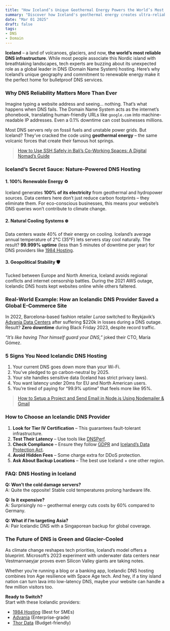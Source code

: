 ```yaml
---
title: "How Iceland’s Unique Geothermal Energy Powers the World’s Most Reliable DNS Infrastructure"
summary: "Discover how Iceland's geothermal energy creates ultra-reliable DNS systems. Learn why eco-friendly DNS hosting in Iceland outperforms global competitors."
date: "Mar 01 2025"
draft: false
tags:
- DNS
- Domain
---
```


**Iceland** – a land of volcanoes, glaciers, and now, **the world’s most reliable DNS infrastructure**. While most people associate this Nordic island with breathtaking landscapes, tech experts are buzzing about its unexpected role as a global leader in DNS (Domain Name System) hosting. Here’s why Iceland’s unique geography and commitment to renewable energy make it the perfect home for bulletproof DNS services.

### Why DNS Reliability Matters More Than Ever

Imagine typing a website address and seeing… nothing. That’s what happens when DNS fails. The Domain Name System acts as the internet’s phonebook, translating human-friendly URLs like `google.com` into machine-readable IP addresses. Even a 0.1% downtime can cost businesses millions. 

Most DNS servers rely on fossil fuels and unstable power grids. But Iceland? They’ve cracked the code using **geothermal energy** – the same volcanic forces that create their famous hot springs.

> [How to Use SSH Safely in Bali’s Co-Working Spaces: A Digital Nomad’s Guide](https://exonoob.in/blog/use-ssh-safely-in-balis-coworking-spaces)

### Iceland’s Secret Sauce: Nature-Powered DNS Hosting

#### 1. **100% Renewable Energy** ♻️
Iceland generates **100% of its electricity** from geothermal and hydropower sources. Data centers here don’t just reduce carbon footprints – they eliminate them. For eco-conscious businesses, this means your website’s DNS queries won’t contribute to climate change.

#### 2. **Natural Cooling Systems** ❄️
Data centers waste 40% of their energy on cooling. Iceland’s average annual temperature of 2°C (35°F) lets servers stay cool naturally. The result? **99.999% uptime** (less than 5 minutes of downtime per year) for DNS providers like [1984 Hosting](https://www.1984hosting.com/).

#### 3. **Geopolitical Stability** 🛡️
Tucked between Europe and North America, Iceland avoids regional conflicts and internet censorship battles. During the 2021 AWS outage, Icelandic DNS hosts kept websites online while others faltered.

### Real-World Example: How an Icelandic DNS Provider Saved a Global E-Commerce Site

In 2022, Barcelona-based fashion retailer *Luroa* switched to Reykjavik’s [Advania Data Centers](https://advania.com/) after suffering $220k in losses during a DNS outage. Result? **Zero downtime** during Black Friday 2023, despite record traffic. 

*“It’s like having Thor himself guard your DNS,”* joked their CTO, María Gómez.

### 5 Signs You Need Icelandic DNS Hosting

1. Your current DNS goes down more than your Wi-Fi.
2. You’ve pledged to go carbon-neutral by 2025.
3. Your site handles sensitive data (Iceland has strict privacy laws).
4. You want latency under 20ms for EU and North American users.
5. You’re tired of paying for “99.9% uptime” that feels more like 95%.

> [How to Setup a Project and Send Email in Node.js Using Nodemailer & Gmail](https://exonoob.in/blog/setup-project-send-email-in-nodejs-using-nodemailer-and-gmail)

### How to Choose an Icelandic DNS Provider

1. **Look for Tier IV Certification** – This guarantees fault-tolerant infrastructure.
2. **Test Their Latency** – Use tools like [DNSPerf](https://www.dnsperf.com/).
3. **Check Compliance** – Ensure they follow [GDPR](https://gdpr-info.eu/) and [Iceland’s Data Protection Act](https://www.government.is/topics/personal-law/).
4. **Avoid Hidden Fees** – Some charge extra for DDoS protection.
5. **Ask About Backup Locations** – The best use Iceland + one other region.

### FAQ: DNS Hosting in Iceland

**Q: Won’t the cold damage servers?**  
A: Quite the opposite! Stable cold temperatures prolong hardware life.

**Q: Is it expensive?**  
A: Surprisingly no – geothermal energy cuts costs by 60% compared to Germany.

**Q: What if I’m targeting Asia?**  
A: Pair Icelandic DNS with a Singaporean backup for global coverage.

### The Future of DNS is Green and Glacier-Cooled

As climate change reshapes tech priorities, Iceland’s model offers a blueprint. Microsoft’s 2023 experiment with underwater data centers near Vestmannaeyjar proves even Silicon Valley giants are taking notes.

Whether you’re running a blog or a banking app, Icelandic DNS hosting combines Iron Age resilience with Space Age tech. And hey, if a tiny island nation can turn lava into low-latency DNS, maybe your website can handle a few million visitors too.

**Ready to Switch?**  
Start with these Icelandic providers:
- [1984 Hosting](https://www.1984hosting.com/) (Best for SMEs)
- [Advania](https://advania.com/) (Enterprise-grade)
- [Thor Data](https://thordata.is/) (Budget-friendly)